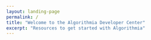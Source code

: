 ```yaml
---
layout: landing-page
permalink: /
title: "Welcome to the Algorithmia Developer Center"
excerpt: "Resources to get started with Algorithmia"
---
```


